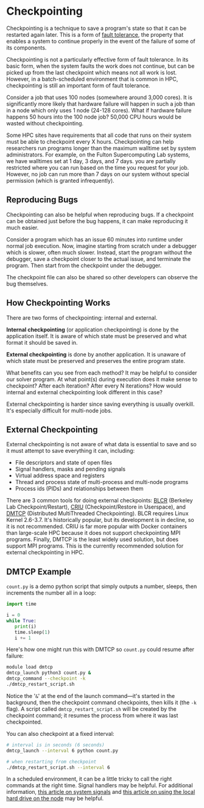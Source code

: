 ---
---

# Checkpointing

Checkpointing is a technique to save a program's state so that it can be restarted again later. This is a form of [fault tolerance](https://en.wikipedia.org/wiki/Fault_tolerance), the property that enables a system to continue properly in the event of the failure of some of its components.

Checkpointing is not a particularly effective form of fault tolerance. In its basic form, when the system faults the work does not continue, but can be picked up from the last checkpoint which means not all work is lost. However, in a batch-scheduled environment that is common in HPC, checkpointing is still an important form of fault tolerance.

Consider a job that uses 100 nodes (somewhere around 3,000 cores). It is significantly more likely that hardware failure will happen in such a job than in a node which only uses 1 node (24-128 cores). What if hardware failure happens 50 hours into the 100 node job? 50,000 CPU hours would be wasted without checkpointing.

Some HPC sites have requirements that all code that runs on their system must be able to checkpoint every X hours. Checkpointing can help researchers run programs longer than the maximum walltime set by system administrators. For example, on the Fulton Supercomputing Lab systems, we have walltimes set at 1 day, 3 days, and 7 days. you are partially restricted where you can run based on the time you request for your job. However, no job can run more than 7 days on our system without special permission (which is granted infrequently).



## Reproducing Bugs

Checkpointing can also be helpful when reproducing bugs. If a checkpoint can be obtained just before the bug happens, it can make reproducing it much easier.

Consider a program which has an issue 60 minutes into runtime under normal job execution. Now, imagine starting from scratch under a debugger which is slower, often much slower. Instead, start the program without the debugger, save a checkpoint closer to the actual issue, and terminate the program. Then start from the checkpoint under the debugger.

The checkpoint file can also be shared so other developers can observe the bug themselves.



## How Checkpointing Works

There are two forms of checkpointing: internal and external.

**Internal checkpointing** (or application checkpointing) is done by the application itself. It is aware of which state must be preserved and what format it should be saved in.

**External checkpointing** is done by another application. It is unaware of which state must be preserved and preserves the entire program state. 

What benefits can you see from each method? It may be helpful to consider our solver program. At what point(s) during execution does it make sense to checkpoint? After each iteration? After every N iterations? How would internal and external checkpointing look different in this case?

External checkpointing is harder since saving everything is usually overkill. It's especially difficult for multi-node jobs.



## External Checkpointing

External checkpointing is not aware of what data is essential to save and so it must attempt to save everything it can, including:

- File descriptors and state of open files
- Signal handlers, masks and pending signals
- Virtual address space and registers
- Thread and process state of multi-process and multi-node programs
- Process ids (PIDs) and relationships between them

There are 3 common tools for doing external checkpoints: [BLCR](https://crd.lbl.gov/divisions/amcr/computer-science-amcr/class/research/past-projects/BLCR/) (Berkeley Lab Checkpoint/Restart), [CRIU](https://criu.org/Main_Page) (Checkpoint/Restore in Userspace), and [DMTCP](https://dmtcp.sourceforge.io/) (Distributed MultiThreaded Checkpointing). BLCR requires Linux Kernel 2.6-3.7. It's historically popular, but its development is in decline, so it is not recommended. CRIU is far more popular with Docker containers than large-scale HPC because it does not support checkpointing MPI programs. Finally, DMTCP is the least widely used solution, but does support MPI programs. This is the currently recommended solution for external checkpointing in HPC.



## DMTCP Example

`count.py` is a demo python script that simply outputs a number, sleeps, then increments the number all in a loop:

```python
import time

i = 0
while True:
   print(i)
   time.sleep(1)
   i += 1
```

Here's how one might run this with DMTCP so `count.py` could resume after failure:

```bash
module load dmtcp
dmtcp_launch python3 count.py &
dmtcp_command --checkpoint -k
./dmtcp_restart_script.sh
```

Notice the '`&`' at the end of the launch command—it's started in the background, then the checkpoint command checkpoints, then kills it (the `-k` flag). A script called `dmtcp_restart_script.sh` will be created by the checkpoint command; it resumes the process from where it was last checkpointed.

You can also checkpoint at a fixed interval:

```bash
# interval is in seconds (6 seconds)
dmtcp_launch --interval 6 python count.py

# when restarting from checkpoint
./dmtcp_restart_script.sh --interval 6
```

In a scheduled environment, it can be a little tricky to call the right commands at the right time. Signal handlers may be helpful. For additional information, [this article on system signals](https://rc.byu.edu/wiki/index.php?page=How+can+I+handle+system+signals+in+my+job%3F) and [this article on using the local hard drive on the node](https://rc.byu.edu/wiki/index.php?page=How+do+I+use+the+local+hard+drive+on+the+node%3F) may be helpful.
